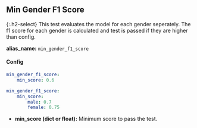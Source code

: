 
## Min Gender F1 Score

<div class="main-docs" markdown="1"><div class="h3-box" markdown="1">

{:.h2-select}
This test evaluates the model for each gender seperately. The f1 score for each gender is calculated and test is passed if they are higher than config.

**alias_name:** `min_gender_f1_score`

</div><div class="h3-box" markdown="1">

#### Config
```yaml
min_gender_f1_score:
    min_score: 0.6
```
```yaml
min_gender_f1_score:
    min_score:
        male: 0.7
        female: 0.75
```
- **min_score (dict or float):** Minimum score to pass the test.
<!-- #### Examples -->


</div></div>